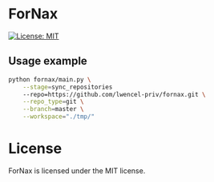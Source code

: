 # ForNax
[![License: MIT](https://img.shields.io/badge/License-MIT-yellow.svg)](https://opensource.org/licenses/MIT)

## Usage example
```bash
python fornax/main.py \
    --stage=sync_repositories
    --repo=https://github.com/lwencel-priv/fornax.git \
    --repo_type=git \
    --branch=master \
    --workspace="./tmp/"
```

# License
ForNax is licensed under the MIT license.
